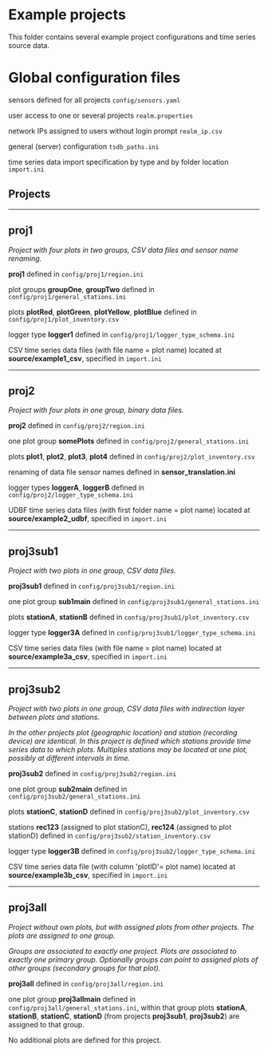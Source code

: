 # Example projects

This folder contains several example project configurations and time series source data.

# Global configuration files

sensors defined for all projects `config/sensors.yaml`

user access to one or several projects `realm.properties`

network IPs assigned to users without login prompt `realm_ip.csv`

general (server) configuration `tsdb_paths.ini`

time series data import specification by type and by folder location `import.ini`


## Projects

---
## proj1

*Project with four plots in two groups, CSV data files and sensor name renaming.*

**proj1** defined in `config/proj1/region.ini`

plot groups **groupOne**, **groupTwo** defined in `config/proj1/general_stations.ini`

plots **plotRed**, **plotGreen**, **plotYellow**, **plotBlue** defined in `config/proj1/plot_inventory.csv`

logger type **logger1** defined in `config/proj1/logger_type_schema.ini`

CSV time series data files (with file name = plot name) located at **source/example1_csv**, specified in `import.ini`


---
## proj2

*Project with four plots in one group, binary data files.*

**proj2** defined in `config/proj2/region.ini`

one plot group **somePlots** defined in `config/proj2/general_stations.ini`

plots **plot1**, **plot2**, **plot3**, **plot4** defined in `config/proj2/plot_inventory.csv`

renaming of data file sensor names defined in **sensor_translation.ini**

logger types **loggerA**, **loggerB** defined in `config/proj2/logger_type_schema.ini`

UDBF time series data files  (with first folder name = plot name) located at **source/example2_udbf**, specified in `import.ini`


---
## proj3sub1

*Project with two plots in one group, CSV data files.*

**proj3sub1** defined in `config/proj3sub1/region.ini`

one plot group **sub1main** defined in `config/proj3sub1/general_stations.ini`

plots **stationA**, **stationB** defined in `config/proj3sub1/plot_inventory.csv`

logger type **logger3A** defined in `config/proj3sub1/logger_type_schema.ini`

CSV time series data files (with file name = plot name) located at **source/example3a_csv**, specified in `import.ini`

---
## proj3sub2

*Project with two plots in one group, CSV data files with indirection layer between plots and stations.*

*In the other projects plot (geographic location) and station (recording device) are identical. In this project is defined which stations provide time series data to which plots. Multiples stations may be located at one plot, possibly at different intervals in time.*

**proj3sub2** defined in `config/proj3sub2/region.ini`

one plot group **sub2main** defined in `config/proj3sub2/general_stations.ini`

plots **stationC**, **stationD** defined in `config/proj3sub2/plot_inventory.csv`

stations **rec123** (assigned to plot stationC), **rec124** (assigned to plot stationD) defined in `config/proj3sub2/station_inventory.csv`

logger type **logger3B** defined in `config/proj3sub2/logger_type_schema.ini`

CSV time series data file (with column 'plotID'= plot name) located at **source/example3b_csv**, specified in `import.ini`

---
## proj3all

*Project without own plots, but with assigned plots from other projects. The plots are assigned to one group.*

*Groups are associated to exactly one project. Plots are associated to exactly one primary group. Optionally groups can point to assigned plots of other groups (secondary groups for that plot).*

**proj3all** defined in `config/proj3all/region.ini`

one plot group **proj3allmain** defined in `config/proj3all/general_stations.ini`, within that group plots **stationA**, **stationB**, **stationC**, **stationD** (from projects **proj3sub1**, **proj3sub2**) are assigned to that group.

No additional plots are defined for this project.